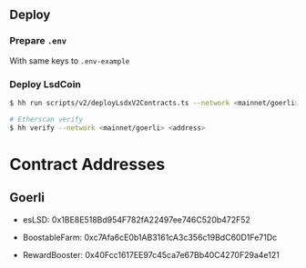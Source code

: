 
## Deploy

### Prepare `.env` 

With same keys to `.env-example`

### Deploy LsdCoin

```sh
$ hh run scripts/v2/deployLsdxV2Contracts.ts --network <mainnet/goerli>

# Etherscan verify
$ hh verify --network <mainnet/goerli> <address>
```

# Contract Addresses

## Goerli

- esLSD: 0x1BE8E518Bd954F782fA22497ee746C520b472F52

- BoostableFarm: 0xc7Afa6cE0b1AB3161cA3c356c19BdC60D1Fe71Dc

- RewardBooster: 0x40Fcc1617EE97c45ca7e67Bb40C4270F29a4e121